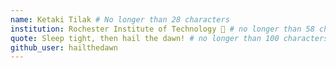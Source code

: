 ```yaml
---
name: Ketaki Tilak # No longer than 28 characters
institution: Rochester Institute of Technology 🚩 # no longer than 58 characters
quote: Sleep tight, then hail the dawn! # no longer than 100 characters, avoid using quotes(") to guarantee the format remains the same.
github_user: hailthedawn
---
```

